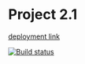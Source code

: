 # Project 2.1
[deployment link](https://vladimskov.github.io/ahj_2.1/ "веб-ссылка")

<!-- [Информация о релизе Webpack 5](https://webpack.js.org/blog/2020-10-10-webpack-5-release/)

[Migration Guide](https://webpack.js.org/migrate/5/)
 -->
[![Build status](https://ci.appveyor.com/api/projects/status/kygha75qtnv38y9b?svg=true)](https://ci.appveyor.com/project/VladimsKov/ahj-2-1)

